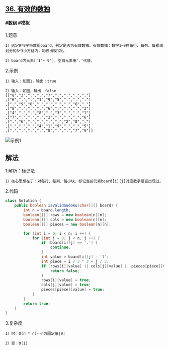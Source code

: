 ## [36. 有效的数独](https://leetcode.cn/problems/valid-sudoku/)

#### #数组 #模拟
1.题意

    1）给定9*9字符数组board，判定是否为有效数独。有效数独：数字1~9在每行、每列、每粗线划分的3*3小方格内，均仅出现1次。

    2）board内元素['1'~'9']，空白元素用'.'代替。

2.示例

    1）输入：如图1，输出：true

    2）输入：如图，输出：false
    [["8","3",".",".","7",".",".",".","."]
    ,["6",".",".","1","9","5",".",".","."]
    ,[".","9","8",".",".",".",".","6","."]
    ,["8",".",".",".","6",".",".",".","3"]
    ,["4",".",".","8",".","3",".",".","1"]
    ,["7",".",".",".","2",".",".",".","6"]
    ,[".","6",".",".",".",".","2","8","."]
    ,[".",".",".","4","1","9",".",".","5"]
    ,[".",".",".",".","8",".",".","7","9"]]
![示例1](https://assets.leetcode-cn.com/aliyun-lc-upload/uploads/2021/04/12/250px-sudoku-by-l2g-20050714svg.png)

## 解法
1.解析：标记法

    1）核心思想在于：对每行、每列、每小块，标记当前元素board[i][j]对应数字是否出现过。

2.代码
```java
class Solution {
    public boolean isValidSudoku(char[][] board) {
        int n = board.length;
        boolean[][] rows = new boolean[n][n];
        boolean[][] cols = new boolean[n][n];
        boolean[][] pieces = new boolean[n][n];

        for (int i = 0; i < n; i ++) {
            for (int j = 0; j < n; j ++) {
                if (board[i][j] == '.') {
                    continue;
                }
                int value = board[i][j] - '1';
                int piece = i / 3 * 3 + j / 3;
                if (rows[i][value] || cols[j][value] || pieces[piece][value]) {
                    return false;
                }
                rows[i][value] = true;
                cols[j][value] = true;
                pieces[piece][value] = true;
            }
        }
        return true;
    }
}
```
3.复杂度

    1）时：O(n * n)--n为固定值|9|

    2）空：O(1)
